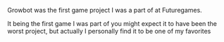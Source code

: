 Growbot was the first game project I was a part of at Futuregames.

It being the first game I was part of you might expect it to have been the worst project, but actually I personally find it to be one of my favorites